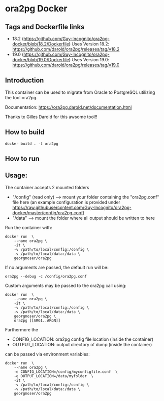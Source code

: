 # ora2pg Docker 

## Tags and Dockerfile links

* 18.2 (https://github.com/Guy-Incognito/ora2pg-docker/blob/18.2/Dockerfile) Uses Version 18.2: https://github.com/darold/ora2pg/releases/tag/v18.2
* 19.0 (https://github.com/Guy-Incognito/ora2pg-docker/blob/19.0/Dockerfile) Uses Version 19.0: https://github.com/darold/ora2pg/releases/tag/v19.0

## Introduction

This container can be used to migrate from Oracle to PostgreSQL utilizing the tool ora2pg.

Documentation: https://ora2pg.darold.net/documentation.html

Thanks to Gilles Darold for this awsome tool!!


## How to build

```
docker build . -t ora2pg

```

## How to run

## Usage:

The container accepts 2 mounted folders

* "/config" (read only) --> mount your folder containing the "ora2pg.conf" file here (an example configuration is provided under https://raw.githubusercontent.com/Guy-Incognito/ora2pg-docker/master/config/ora2pg.conf)
* "/data" --> mount the folder where all output should be written to here

Run the container with:

```
docker run  \
    --name ora2pg \
    -it \
    -v /path/to/local/config:/config \
    -v /path/to/local/data:/data \
    georgmoser/ora2pg
```


If no arguments are passed, the default run will be:
```
ora2pg --debug -c /config/ora2pg.conf
```


Custom arguments may be passed to the ora2pg call using:
```
docker run  \
    --name ora2pg \
    -it \
    -v /path/to/local/config:/config \
    -v /path/to/local/data:/data \
    georgmoser/ora2pg \
    ora2pg [[ARG1..ARGN]]
```

Furthermore the 

* CONFIG_LOCATION: ora2pg config file location (inside the container) 
* OUTPUT_LOCATION: output directory of dump  (inside the container) 

can be passed via environment variables:

```
docker run  \
    --name ora2pg \
    -e CONFIG_LOCATION=/config/myconfigfile.conf  \
    -e OUTPUT_LOCATION=/data/myfolder  \
    -it \
    -v /path/to/local/config:/config \
    -v /path/to/local/data:/data \
    georgmoser/ora2pg 
```